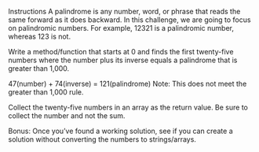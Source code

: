 Instructions
A palindrome is any number, word, or phrase that reads the same forward as it does backward. In this challenge, we are going to focus on palindromic numbers. For example, 12321 is a palindromic number, whereas 123 is not.

Write a method/function that starts at 0 and finds the first twenty-five numbers where the number plus its inverse equals a palindrome that is greater than 1,000.

47(number) + 74(inverse) = 121(palindrome) Note: This does not meet the greater than 1,000 rule.

Collect the twenty-five numbers in an array as the return value. Be sure to collect the number and not the sum.

Bonus: Once you’ve found a working solution, see if you can create a solution without converting the numbers to strings/arrays.
